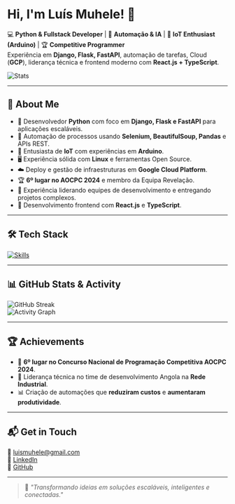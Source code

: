 # Hi, I'm Luís Muhele! 👋

💻 **Python & Fullstack Developer** | 🚀 **Automação & IA** | 📡 **IoT Enthusiast (Arduino)** | 🏆 **Competitive Programmer**  
Experiência em **Django, Flask, FastAPI**, automação de tarefas, Cloud (**GCP**), liderança técnica e frontend moderno com **React.js + TypeScript**.

![Stats](https://github-readme-stats.vercel.app/api?username=lord2pm&theme=vue-dark&show_icons=true&hide_border=true&count_private=true)

---

## 🚀 About Me

- 🐍 Desenvolvedor **Python** com foco em **Django, Flask e FastAPI** para aplicações escaláveis.  
- 🤖 Automação de processos usando **Selenium, BeautifulSoup, Pandas** e APIs REST.  
- 📡 Entusiasta de **IoT** com experiências em **Arduino**.  
- 🖥️ Experiência sólida com **Linux** e ferramentas Open Source.  
- ☁️ Deploy e gestão de infraestruturas em **Google Cloud Platform**.  
- 🏆 **6º lugar no AOCPC 2024** e membro da Equipa Revelação.  
- 🤝 Experiência liderando equipes de desenvolvimento e entregando projetos complexos.  
- 🎨 Desenvolvimento frontend com **React.js** e **TypeScript**.

---

## 🛠 Tech Stack

[![Skills](https://skillicons.dev/icons?i=python,django,flask,fastapi,selenium,react,typescript,postgresql,mysql,sqlite,git,linux,gcp,arduino,js,nodejs)](https://skillicons.dev)

---

## 📊 GitHub Stats & Activity

![GitHub Streak](https://streak-stats.demolab.com?user=lord2pm&theme=vue-dark&hide_border=true)  
![Activity Graph](https://github-readme-activity-graph.vercel.app/graph?username=lord2pm&theme=vue&hide_border=true)

---

## 🏆 Achievements

- 🏅 **6º lugar no Concurso Nacional de Programação Competitiva AOCPC 2024**.  
- 🤝 Liderança técnica no time de desenvolvimento Angola na **Rede Industrial**.  
- 📊 Criação de automações que **reduziram custos** e **aumentaram produtividade**.

---

## 📬 Get in Touch

📧 [luismuhele@gmail.com](mailto:luismuhele@gmail.com)  
💼 [LinkedIn](https://www.linkedin.com/in/lu%C3%ADs-muhele-708b49259/)  
🐙 [GitHub](https://github.com/lord2pm)  

---

> 🚀 *"Transformando ideias em soluções escaláveis, inteligentes e conectadas."*
